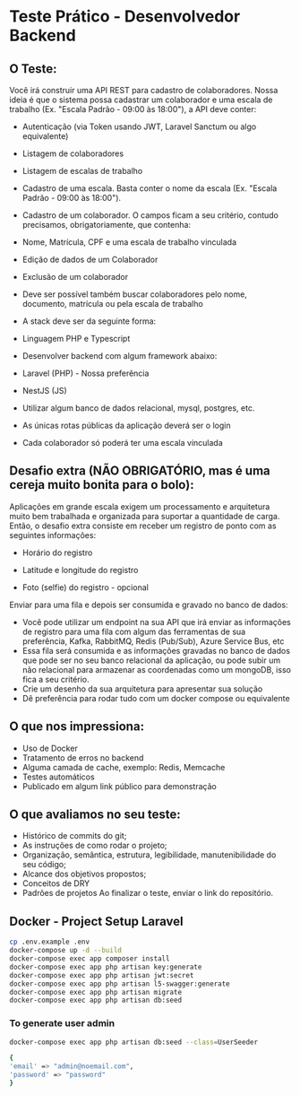 # Teste Prático - Desenvolvedor Backend

## O Teste:
Você irá construir uma API REST para cadastro de colaboradores.
Nossa ideia é que o sistema possa cadastrar um colaborador e uma escala de trabalho (Ex.
"Escala Padrão - 09:00 às 18:00"), a API deve conter:
- Autenticação (via Token usando JWT, Laravel Sanctum ou algo equivalente)
- Listagem de colaboradores
- Listagem de escalas de trabalho
- Cadastro de uma escala. Basta conter o nome da escala (Ex. "Escala Padrão - 09:00 às
18:00").
- Cadastro de um colaborador. O campos ficam a seu critério, contudo precisamos,
obrigatoriamente, que contenha:
- Nome, Matrícula, CPF e uma escala de trabalho vinculada
- Edição de dados de um Colaborador
- Exclusão de um colaborador
- Deve ser possível também buscar colaboradores pelo nome, documento, matrícula
ou pela escala de trabalho
- A stack deve ser da seguinte forma:
- Linguagem PHP e Typescript
- Desenvolver backend com algum framework abaixo:
- Laravel (PHP) - Nossa preferência
- NestJS (JS)

- Utilizar algum banco de dados relacional, mysql, postgres, etc.
- As únicas rotas públicas da aplicação deverá ser o login
- Cada colaborador só poderá ter uma escala vinculada
## Desafio extra (NÃO OBRIGATÓRIO, mas é uma cereja muito bonita para o bolo):
Aplicações em grande escala exigem um processamento e arquitetura muito bem trabalhada
e organizada para suportar a quantidade de carga. Então, o desafio extra consiste em
receber um registro de ponto com as seguintes informações:

- Horário do registro

- Latitude e longitude do registro
- Foto (selfie) do registro - opcional

Enviar para uma fila e depois ser consumida e gravado no banco de dados:
- Você pode utilizar um endpoint na sua API que irá enviar as informações de registro
para uma fila com algum das ferramentas de sua preferência, Kafka, RabbitMQ, Redis
(Pub/Sub), Azure Service Bus, etc
- Essa fila será consumida e as informações gravadas no banco de dados que pode ser
no seu banco relacional da aplicação, ou pode subir um não relacional para
armazenar as coordenadas como um mongoDB, isso fica a seu critério.
- Crie um desenho da sua arquitetura para apresentar sua solução
- Dê preferência para rodar tudo com um docker compose ou equivalente
## O que nos impressiona:
* Uso de Docker
* Tratamento de erros no backend
* Alguma camada de cache, exemplo: Redis, Memcache
* Testes automáticos
* Publicado em algum link público para demonstração
## O que avaliamos no seu teste:
* Histórico de commits do git;
* As instruções de como rodar o projeto;
* Organização, semântica, estrutura, legibilidade, manutenibilidade do seu código;
* Alcance dos objetivos propostos;
* Conceitos de DRY
* Padrões de projetos
Ao finalizar o teste, enviar o link do repositório.


## Docker - Project Setup Laravel

```sh
cp .env.example .env
docker-compose up -d --build
docker-compose exec app composer install
docker-compose exec app php artisan key:generate
docker-compose exec app php artisan jwt:secret
docker-compose exec app php artisan l5-swagger:generate
docker-compose exec app php artisan migrate
docker-compose exec app php artisan db:seed
```
### To generate user admin
```sh
docker-compose exec app php artisan db:seed --class=UserSeeder
```

```sh
{
'email' => "admin@noemail.com",
'password' => "password"
}
```
